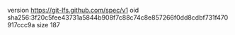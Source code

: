 version https://git-lfs.github.com/spec/v1
oid sha256:3f20c5fee43731a5844b908f7c88c74c8e857266f0dd8cdbf731f470917ccc9a
size 187
